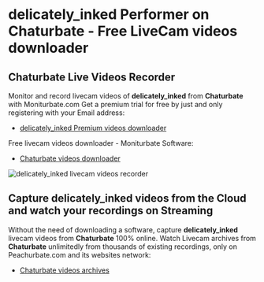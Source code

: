 # delicately_inked Performer on Chaturbate - Free LiveCam videos downloader

## Chaturbate Live Videos Recorder

Monitor and record livecam videos of **delicately_inked** from **Chaturbate** with Moniturbate.com
Get a premium trial for free by just and only registering with your Email address:
* [delicately_inked Premium videos downloader](https://moniturbate.com/request-demo-licence-key.html)

Free livecam videos downloader - Moniturbate Software:
* [Chaturbate videos downloader](https://moniturbate.com/moniturbate-download-software.html)

![delicately_inked livecam videos recorder](https://peachurnet.com/templates/moniturbate-software.png)


## Capture delicately_inked videos from the Cloud and watch your recordings on Streaming

Without the need of downloading a software, capture **delicately_inked** livecam videos from **Chaturbate** 100% online.
Watch Livecam archives from **Chaturbate** unlimitedly from thousands of existing recordings, only on Peachurbate.com and its websites network:
* [Chaturbate videos archives](https://peachurnet.com/)